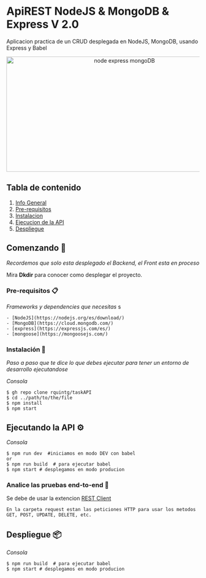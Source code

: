 # ApiREST NodeJS & MongoDB & Express V 2.0

Aplicacion practica de un CRUD desplegada en NodeJS, MongoDB, usando Express y Babel

<p align="center">
<a href="https://github.com/rquintg"><img src="https://miro.medium.com/max/1400/1*M10QaO1mZCk_jvH2EBNmaQ.jpeg" style="width:600px !important; height:300px !important" alt="node express mongoDB"></a>
</p>

## Tabla de contenido
1. [Info General](#Tabla-de-contenido)
2. [Pre-requisitos](#Pre-requisitos-)
3. [Instalacion](#Instalación-)
4. [Ejecucion de la API](#Ejecutando-la-API-)
5. [Despliegue](#Despliegue-)

## Comenzando 🚀

_Recordemos que solo esta desplegado el Backend, el Front esta en proceso_

Mira **Dkdir** para conocer como desplegar el proyecto.


### Pre-requisitos 📋

_Frameworks y dependencies que necesitas_
s
```
- [NodeJS](https://nodejs.org/es/download/)
- [MongoDB](https://cloud.mongodb.com/)
- [express](https://expressjs.com/es/)
- [mongoose](https://mongoosejs.com/)
```

### Instalación 🔧

_Paso a paso que te dice lo que debes ejecutar para tener un entorno de desarrollo ejecutandose_

_Consola_

```
$ gh repo clone rquintg/taskAPI
$ cd ../path/to/the/file
$ npm install
$ npm start

```


## Ejecutando la API ⚙️

_Consola_
```
$ npm run dev  #iniciamos en modo DEV con babel
or
$ npm run build  # para ejecutar babel
$ npm start # desplegamos en modo producion
```

### Analice las pruebas end-to-end 🔩

Se debe de usar la extencion [REST Client](https://marketplace.visualstudio.com/items?itemName=humao.rest-client)


```
En la carpeta request estan las peticiones HTTP para usar los metodos GET, POST, UPDATE, DELETE, etc.
```


## Despliegue 📦

_Consola_
```
$ npm run build  # para ejecutar babel
$ npm start # desplegamos en modo producion
```